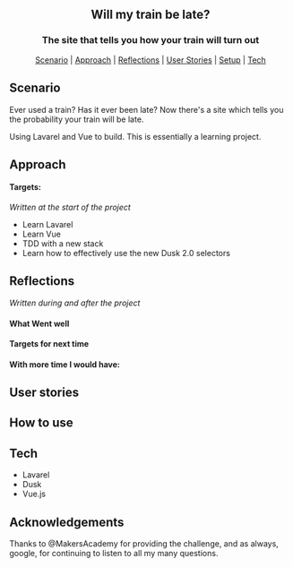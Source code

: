
<h2 align="center"> Will my train be late? </h2>
<h3 align="center"> The site that tells you how your train will turn out </h3>

 <p align="center">  <a href='#scenario'>Scenario</a> |  <a href='#approach'>Approach</a>   |   <a href='#reflections'>Reflections</a> |
 <a href='#user_story'> User Stories</a> |  <a href='#setup'>Setup</a>   |   <a href='#tech'>Tech</a>

## Scenario  <a name= "scenario"></a>

Ever used a train? Has it ever been late? Now there's a site which tells you the probability your train will be late. 

Using Lavarel and Vue to build. This is essentially a learning project. 

## Approach <a name= "approach"> </a>



#### Targets:
*Written at the start of the project*
- Learn Lavarel 
- Learn Vue 
- TDD with a new stack
- Learn how to effectively use the new Dusk 2.0 selectors

## Reflections  <a name= "reflections"> </a>
*Written during and after the project*

#### What Went well

#### Targets for next time

#### With more time I would have:


## User stories <a name= "user_story"></a>


## How to use  <a name= "use"> </a>


## Tech <a name= "tech"> </a>
- Lavarel
- Dusk
- Vue.js

## Acknowledgements

Thanks to @MakersAcademy for providing the challenge, and as always, google, for continuing to listen to all my many questions.
